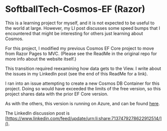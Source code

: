# SoftballTech-Cosmos-EF (Razor)

This is a learning project for myself, and it is not expected to be useful to the world at large. However, my LI post discusses some speed bumps that I encountered that might be interesting for others just learning about Cosmos. 

For this project, I modified my previous Cosmos EF Core project to move from Razor Pages to MVC. (Please see the ReadMe in the original repo for more info about the website itself.)

This transition required reexamining how data gets to the View. I write about the issues in my LinkedIn post (see the end of this ReadMe for a link).

I ran into an issue attempting to create a new Cosmos DB Container for this project. Doing so would have exceeded the limits of the free version, so this project shares data with the prior EF Core version.

As with the others, this version is running on Azure, and can be found [here](https://sbt-cosmos-mvc.azurewebsites.net/).

The LinkedIn discussion post is [https://www.linkedin.com/feed/update/urn:li:share:7137479278622912514/]().
